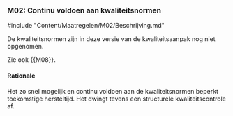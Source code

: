 ### M02: Continu voldoen aan kwaliteitsnormen

#include "Content/Maatregelen/M02/Beschrijving.md"

De kwaliteitsnormen zijn in deze versie van de kwaliteitsaanpak nog niet opgenomen.

Zie ook {{M08}}.

#### Rationale

Het zo snel mogelijk en continu voldoen aan de kwaliteitsnormen beperkt toekomstige hersteltijd. Het dwingt tevens een structurele kwaliteitscontrole af.
